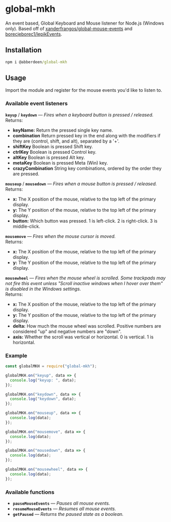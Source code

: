 # global-mkh

An event based, Global Keyboard and Mouse listener for Node.js (Windows only). Based off of [xanderfrangos/global-mouse-events](https://github.com/xanderfrangos/global-mouse-events) and [borecjeborec1/lepikEvents](https://github.com/borecjeborec1/lepikEvents).

## Installation

```cmd
npm i @abberdeen/global-mkh
```

## Usage
Import the module and register for the mouse events you'd like to listen to.

### Available event listeners

**`keyup`** / **`keydown`** — *Fires when a keyboard button is pressed / released.*\
Returns:
- **keyName:** Return the pressed single key name.
- **combination**  Return pressed key in the end along with the modifiers if they are (control, shift, and alt), separated by a '+'. 
- **shiftKey** Boolean is pressed Shift key.
- **ctrlKey** Boolean is pressed Control key.
- **altKey** Boolean is pressed Alt key.
- **metaKey** Boolean is pressed Meta (Win) key. 
- **crazyCombination** String key combinations, ordered by the order they are pressed.

**`mouseup`** / **`mousedown`** — *Fires when a mouse button is pressed / released.*\
Returns:
- **x:** The X position of the mouse, relative to the top left of the primary display.
- **y:** The Y position of the mouse, relative to the top left of the primary display.
- **button:** Which button was pressed. 1 is left-click. 2 is right-click. 3 is middle-click.

**`mousemove`** — *Fires when the mouse cursor is moved.*\
Returns:
- **x:** The X position of the mouse, relative to the top left of the primary display.
- **y:** The Y position of the mouse, relative to the top left of the primary display.

**`mousewheel`** — *Fires when the mouse wheel is scrolled. Some trackpads may not fire this event unless "Scroll inactive windows when I hover over them" is disabled in the Windows settings.*\
Returns:
- **x:** The X position of the mouse, relative to the top left of the primary display.
- **y:** The Y position of the mouse, relative to the top left of the primary display.
- **delta:** How much the mouse wheel was scrolled. Positive numbers are considered "up" and negative numbers are "down".
- **axis:** Whether the scroll was vertical or horizontal. 0 is vertical. 1 is horizontal.

### Example

```js
const globalMKH = require("global-mkh");

globalMKH.on("keyup", data => {
  console.log("keyup: ", data);
});

globalMKH.on("keydown", data => {
  console.log("keydown", data);
});

globalMKH.on("mouseup", data => {
  console.log(data);
});

globalMKH.on("mousemove", data => {
  console.log(data);
});

globalMKH.on("mousedown", data => {
  console.log(data);
});

globalMKH.on("mousewheel", data => {
  console.log(data);
});

```

### Available functions

- **`pauseMouseEvents`** — *Pauses all mouse events.*
- **`resumeMouseEvents`** — *Resumes all mouse events.*
- **`getPaused`** — *Returns the paused state as a boolean.*
